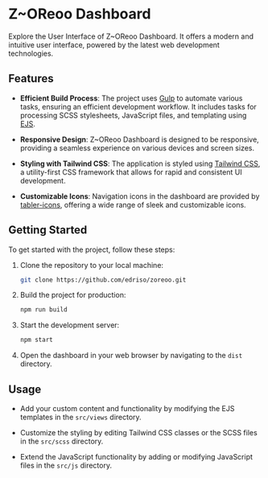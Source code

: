# Z~OReoo Dashboard

Explore the User Interface of Z~OReoo Dashboard. It offers a modern and intuitive user interface, powered by the latest web development technologies.

## Features

- **Efficient Build Process**: The project uses [Gulp](https://gulpjs.com/) to automate various tasks, ensuring an efficient development workflow. It includes tasks for processing SCSS stylesheets, JavaScript files, and templating using [EJS](https://ejs.co/).

- **Responsive Design**: Z~OReoo Dashboard is designed to be responsive, providing a seamless experience on various devices and screen sizes.

- **Styling with Tailwind CSS**: The application is styled using [Tailwind CSS](https://tailwindcss.com/), a utility-first CSS framework that allows for rapid and consistent UI development.

- **Customizable Icons**: Navigation icons in the dashboard are provided by [tabler-icons](https://tabler-icons.io/), offering a wide range of sleek and customizable icons.

## Getting Started

To get started with the project, follow these steps:

1. Clone the repository to your local machine:

   ```bash
   git clone https://github.com/edriso/zoreoo.git
   ```

2. Build the project for production:

   ```bash
   npm run build
   ```

3. Start the development server:

   ```bash
   npm start
   ```

4. Open the dashboard in your web browser by navigating to the `dist` directory.

## Usage

- Add your custom content and functionality by modifying the EJS templates in the `src/views` directory.

- Customize the styling by editing Tailwind CSS classes or the SCSS files in the `src/scss` directory.

- Extend the JavaScript functionality by adding or modifying JavaScript files in the `src/js` directory.

